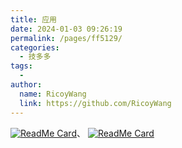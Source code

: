 ```yaml
---
title: 应用
date: 2024-01-03 09:26:19
permalink: /pages/ff5129/
categories:
  - 技多多
tags:
  - 
author: 
  name: RicoyWang
  link: https://github.com/RicoyWang
---
```

[<img src="https://github-readme-stats.vercel.app/api/pin/?username=cloudtogo&amp;repo=pageplug" alt="ReadMe Card" class="no-zoom">](https://github.com/cloudtogo/pageplug)、
[<img src="https://github-readme-stats.vercel.app/api/pin/?username=penpot&amp;repo=penpot" alt="ReadMe Card" class="no-zoom">](https://github.com/penpot/penpot)